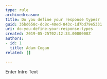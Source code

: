 ```yaml
---
type: rule
archivedreason: 
title: Do you define your response types?
guid: 35bd658c-dc8c-40ed-843c-1d7bd79e5331
uri: do-you-define-your-response-types
created: 2019-05-25T02:12:33.0000000Z
authors:
- id: 1
  title: Adam Cogan
related: []

---
```



Enter Intro Text
<br><excerpt class='endintro'></excerpt><br>



